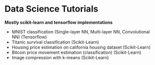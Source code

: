 # Data Science Tutorials

**Mostly scikit-learn and tensorflow implementations**

* MNIST classification (Single-layer NN, Multi-layer NN, Convolutional NN) (Tensorflow)
* Titanic survival classification (Scikit-Learn)
* Housing price estimation on california housing dataset (Scikit-Learn)
* Bitcoin price movement estimation (classification) (Scikit-Learn)
* Image compression with k-means (Scikit-Learn)
